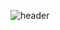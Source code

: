 <!-- ![header](https://capsule-render.vercel.app/api?text=IlmunKu&fontSize=40?type=wave) -->

![header](https://capsule-render.vercel.app/api?type=rounded&color=gradient&text=%20Welcome%20&height=300&fontSize=100&textBg=true)

